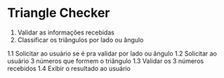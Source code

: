 # Triangle Checker

1. Validar as informações recebidas 
2. Classificar os triângulos por lado ou ângulo

1.1  Solicitar ao usuário se é pra validar por lado ou ângulo
1.2 Solicitar ao usuário 3 números que formem o triângulo
1.3 Validar os 3 números recebidos
1.4 Exibir o resultado ao usuário